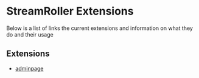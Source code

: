 # StreamRoller Extensions
Below is a list of links the current extensions and information on what they do and their usage
## Extensions
- [adminpage](extensions/ADMINPAGE.md)